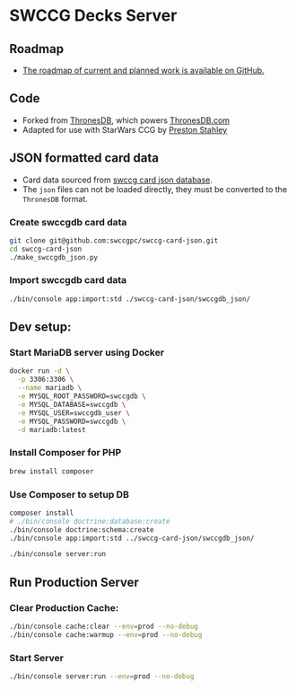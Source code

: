 SWCCG Decks Server
==================

## Roadmap

* [The roadmap of current and planned work is available on GitHub.](https://github.com/swccgpc/swccgdb/projects/1)

## Code
* Forked from [ThronesDB](https://github.com/ThronesDB/thronesdb), which powers [ThronesDB.com](https://thronesdb.com)
* Adapted for use with StarWars CCG by [Preston Stahley](https://github.com/PrestonStahley)

## JSON formatted card data

* Card data sourced from [swccg card json database](https://github.com/swccgpc/swccg-card-json).
* The `json` files can not be loaded directly, they must be converted to the `ThronesDB` format.

### Create swccgdb card data

```bash
git clone git@github.com:swccgpc/swccg-card-json.git
cd swccg-card-json
./make_swccgdb_json.py
```

### Import swccgdb card data

```bash
./bin/console app:import:std ./swccg-card-json/swccgdb_json/
```



## Dev setup:

### Start MariaDB server using Docker

```bash
docker run -d \
  -p 3306:3306 \
  --name mariadb \
  -e MYSQL_ROOT_PASSWORD=swccgdb \
  -e MYSQL_DATABASE=swccgdb \
  -e MYSQL_USER=swccgdb_user \
  -e MYSQL_PASSWORD=swccgdb \
  -d mariadb:latest
```

### Install Composer for PHP

```bash
brew install composer
```

### Use Composer to setup DB
```bash
composer install
# ./bin/console doctrine:database:create
./bin/console doctrine:schema:create
./bin/console app:import:std ../swccg-card-json/swccgdb_json/

./bin/console server:run
```

## Run Production Server

### Clear Production Cache:

```bash
./bin/console cache:clear --env=prod --no-debug
./bin/console cache:warmup --env=prod --no-debug
```
### Start Server

```bash
./bin/console server:run --env=prod --no-debug
```



